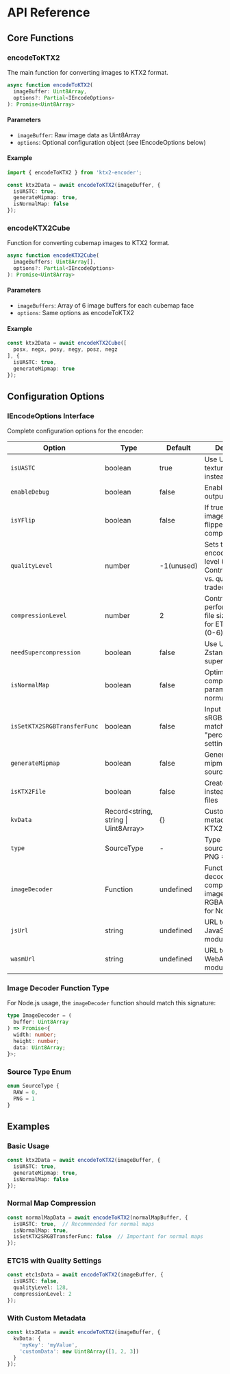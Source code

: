# API Reference

## Core Functions

### encodeToKTX2

The main function for converting images to KTX2 format.

```typescript
async function encodeToKTX2(
  imageBuffer: Uint8Array, 
  options?: Partial<IEncodeOptions>
): Promise<Uint8Array>
```

#### Parameters

- `imageBuffer`: Raw image data as Uint8Array
- `options`: Optional configuration object (see IEncodeOptions below)

#### Example

```typescript
import { encodeToKTX2 } from 'ktx2-encoder';

const ktx2Data = await encodeToKTX2(imageBuffer, {
  isUASTC: true,
  generateMipmap: true,
  isNormalMap: false
});
```

### encodeKTX2Cube

Function for converting cubemap images to KTX2 format.

```typescript
async function encodeKTX2Cube(
  imageBuffers: Uint8Array[], 
  options?: Partial<IEncodeOptions>
): Promise<Uint8Array>
```

#### Parameters

- `imageBuffers`: Array of 6 image buffers for each cubemap face
- `options`: Same options as encodeToKTX2

#### Example

```typescript
const ktx2Data = await encodeKTX2Cube([
  posx, negx, posy, negy, posz, negz
], {
  isUASTC: true,
  generateMipmap: true
});
```

## Configuration Options

### IEncodeOptions Interface

Complete configuration options for the encoder:

| Option | Type | Default | Description |
|--------|------|---------|-------------|
| `isUASTC` | boolean | true | Use UASTC texture format instead of ETC1S |
| `enableDebug` | boolean | false | Enable debug output |
| `isYFlip` | boolean | false | If true, the source images will be Y flipped before compression |
| `qualityLevel` | number | -1(unused) | Sets the ETC1S encoder's quality level (1-255). Controls file size vs. quality tradeoff |
| `compressionLevel` | number | 2 | Controls encoder performance vs. file size tradeoff for ETC1S files (0-6) |
| `needSupercompression` | boolean | false | Use UASTC Zstandard supercompression |
| `isNormalMap` | boolean | false | Optimize compression parameters for normal maps |
| `isSetKTX2SRGBTransferFunc` | boolean | false | Input source is sRGB. Should match the "perceptual" setting |
| `generateMipmap` | boolean | false | Generate mipmaps from source images |
| `isKTX2File` | boolean | false | Create .KTX2 files instead of .basis files |
| `kvData` | Record<string, string \| Uint8Array> | {} | Custom key-value metadata for the KTX2 file |
| `type` | SourceType | - | Type of input source (RAW = 0, PNG = 1) |
| `imageDecoder` | Function | undefined | Function to decode compressed image buffer to RGBA (Required for Node.js) |
| `jsUrl` | string | undefined | URL to the JavaScript module |
| `wasmUrl` | string | undefined | URL to the WebAssembly module |

### Image Decoder Function Type

For Node.js usage, the `imageDecoder` function should match this signature:

```typescript
type ImageDecoder = (
  buffer: Uint8Array
) => Promise<{
  width: number;
  height: number;
  data: Uint8Array;
}>;
```

### Source Type Enum

```typescript
enum SourceType {
  RAW = 0,
  PNG = 1
}
```

## Examples

### Basic Usage

```typescript
const ktx2Data = await encodeToKTX2(imageBuffer, {
  isUASTC: true,
  generateMipmap: true,
  isNormalMap: false
});
```

### Normal Map Compression

```typescript
const normalMapData = await encodeToKTX2(normalMapBuffer, {
  isUASTC: true,  // Recommended for normal maps
  isNormalMap: true,
  isSetKTX2SRGBTransferFunc: false  // Important for normal maps
});
```

### ETC1S with Quality Settings

```typescript
const etc1sData = await encodeToKTX2(imageBuffer, {
  isUASTC: false,
  qualityLevel: 128,
  compressionLevel: 2
});
```

### With Custom Metadata

```typescript
const ktx2Data = await encodeToKTX2(imageBuffer, {
  kvData: {
    'myKey': 'myValue',
    'customData': new Uint8Array([1, 2, 3])
  }
});
``` 